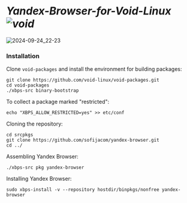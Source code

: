 # _Yandex-Browser-for-Void-Linux ![void](https://github.com/sofijacom/yandex-browser/assets/107557749/0cb14595-dcea-4f79-84a4-0185b1df379d)_


![2024-09-24_22-23](https://github.com/user-attachments/assets/4d556c6b-a092-44f2-b2e1-1e9dce9af76d)


### Installation

Clone `void-packages` and install the environment for building packages:
```
git clone https://github.com/void-linux/void-packages.git
cd void-packages
./xbps-src binary-bootstrap
```

To collect a package marked "restricted":
```
echo "XBPS_ALLOW_RESTRICTED=yes" >> etc/conf
```

Cloning the repository:
```
cd srcpkgs
git clone https://github.com/sofijacom/yandex-browser.git
cd ../
```

Assembling Yandex Browser:
```
./xbps-src pkg yandex-browser
```

Installing Yandex Browser:
```
sudo xbps-install -v --repository hostdir/binpkgs/nonfree yandex-browser
```
